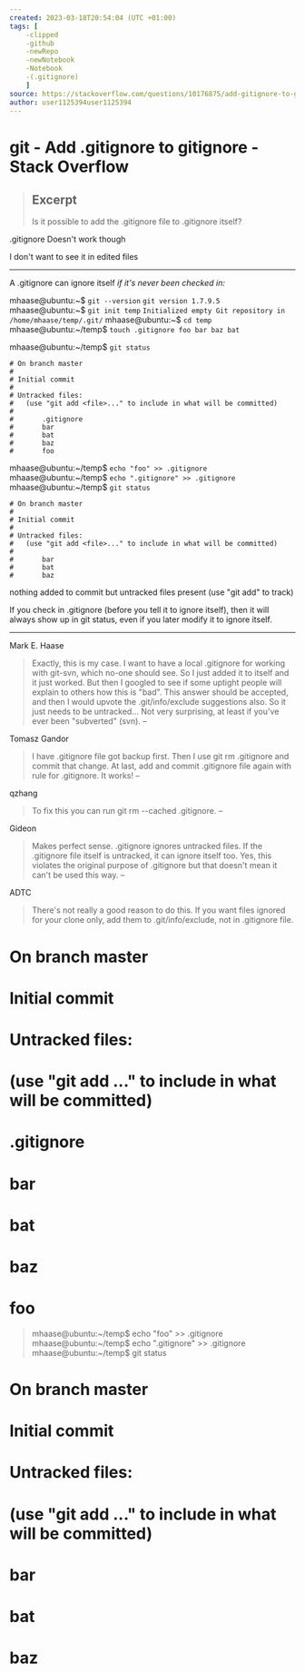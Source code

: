 ```yaml
---
created: 2023-03-18T20:54:04 (UTC +01:00)
tags: [
    -clipped
    -github
    -newRepo
    -newNotebook
    -Notebook
    -(.gitignore)
    ]
source: https://stackoverflow.com/questions/10176875/add-gitignore-to-gitignore/10728244
author: user1125394user1125394
---
```


# git - Add .gitignore to gitignore - Stack Overflow

> ## Excerpt
> Is it possible to add the .gitignore file to .gitignore itself?

.gitignore
Doesn't work though

I don't want to see it in edited files

---
A .gitignore can ignore itself _if it's never been checked in:_


mhaase@ubuntu:~$
`git --version`
`git version 1.7.9.5`
mhaase@ubuntu:~$ 
`git init temp`
`Initialized empty Git repository in /home/mhaase/temp/.git/`
mhaase@ubuntu:~$ 
`cd temp`
mhaase@ubuntu:~/temp$ 
`touch .gitignore foo bar baz bat`



mhaase@ubuntu:~/temp$ 
`git status`
```
# On branch master
#
# Initial commit
#
# Untracked files:
#   (use "git add <file>..." to include in what will be committed)
#
#       .gitignore
#       bar
#       bat
#       baz
#       foo
```


mhaase@ubuntu:~/temp$ 
```echo "foo" >> .gitignore```
mhaase@ubuntu:~/temp$ 
```echo ".gitignore" >> .gitignore```
mhaase@ubuntu:~/temp$ 
```git status```
```
# On branch master
#
# Initial commit
#
# Untracked files:
#   (use "git add <file>..." to include in what will be committed)
#
#       bar
#       bat
#       baz
```
nothing added to commit but untracked files present (use "git add" to track)


If you check in .gitignore (before you tell it to ignore itself), then it will always show up in git status, even if you later modify it to ignore itself.


---------------------------------------------------------

Mark E. Haase

>Exactly, this is my case. I want to have a local .gitignore for working with git-svn, which no-one should see. So I just added it to itself and it just worked. But then I googled to see if some uptight people will explain to others how this is "bad". This answer should be accepted, and then I would upvote the .git/info/exclude suggestions also. So it just needs to be untracked... Not very surprising, at least if you've ever been "subverted" (svn). – 

Tomasz Gandor
> I have .gitignore file got backup first. Then I use git rm .gitignore and commit that change. At last, add and commit .gitignore file again with rule for .gitignore. It works! – 

qzhang
> To fix this you can run git rm --cached .gitignore. – 

Gideon
> Makes perfect sense. .gitignore ignores untracked files. If the .gitignore file itself is untracked, it can ignore itself too. Yes, this violates the original purpose of .gitignore but that doesn't mean it can't be used this way. – 

ADTC
>There's not really a good reason to do this. If you want files ignored for your clone only, add them to .git/info/exclude, not in .gitignore file.




# On branch master
#
# Initial commit
#
# Untracked files:
#   (use "git add <file>..." to include in what will be committed)
#
#       .gitignore
#       bar
#       bat
#       baz
#       foo
> mhaase@ubuntu:~/temp$ echo "foo" >> .gitignore
> mhaase@ubuntu:~/temp$ echo ".gitignore" >> .gitignore
> mhaase@ubuntu:~/temp$ git status
# On branch master
#
# Initial commit
#
# Untracked files:
#   (use "git add <file>..." to include in what will be committed)
#
#       bar
#       bat
#       baz

